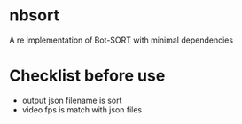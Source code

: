 # nbsort


A re implementation of Bot-SORT with minimal dependencies



# Checklist before use
- output json filename is sort
- video fps is match with json files




